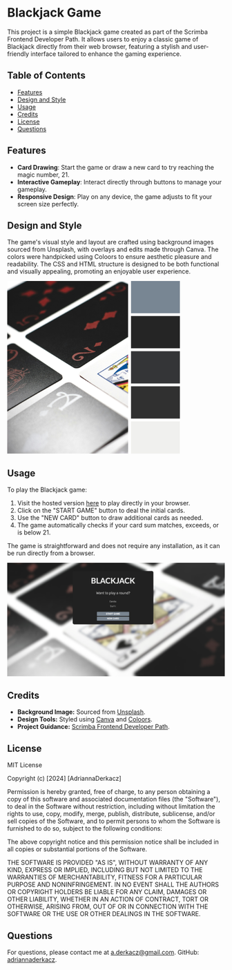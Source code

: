 # Blackjack Game

This project is a simple Blackjack game created as part of the Scrimba Frontend Developer Path. It allows users to enjoy a classic game of Blackjack directly from their web browser, featuring a stylish and user-friendly interface tailored to enhance the gaming experience.

## Table of Contents

- [Features](#features)
- [Design and Style](#design-and-style)
- [Usage](#usage)
- [Credits](#credits)
- [License](#license)
- [Questions](#questions)

## Features

- **Card Drawing**: Start the game or draw a new card to try reaching the magic number, 21.
- **Interactive Gameplay**: Interact directly through buttons to manage your gameplay.
- **Responsive Design**: Play on any device, the game adjusts to fit your screen size perfectly.

## Design and Style

The game's visual style and layout are crafted using background images sourced from Unsplash, with overlays and edits made through Canva. The colors were handpicked using Coloors to ensure aesthetic pleasure and readability. The CSS and HTML structure is designed to be both functional and visually appealing, promoting an enjoyable user experience.

<img src="./assets/images/collage.jpg" alt="Coloors Screenshot" width="400" height="auto">

## Usage

To play the Blackjack game:

1. Visit the hosted version [here](https://adriannaderkacz.github.io/blackjack/) to play directly in your browser.
2. Click on the "START GAME" button to deal the initial cards.
3. Use the "NEW CARD" button to draw additional cards as needed.
4. The game automatically checks if your card sum matches, exceeds, or is below 21.

The game is straightforward and does not require any installation, as it can be run directly from a browser.

![Image](./assets/images/screenshot.png)

## Credits

- **Background Image:** Sourced from [Unsplash](https://unsplash.com/photos/queen-of-spade-playing-card-OfdFHy1zxjQ).
- **Design Tools:** Styled using [Canva](https://canva.com) and [Coloors](https://coolors.co).
- **Project Guidance:** [Scrimba Frontend Developer Path](https://scrimba.com/learn/frontend).

## License

MIT License

  Copyright (c) [2024] [AdriannaDerkacz]

  Permission is hereby granted, free of charge, to any person obtaining a copy of this software and associated documentation files (the "Software"), to deal in the Software without restriction, including without limitation the rights to use, copy, modify, merge, publish, distribute, sublicense, and/or sell copies of the Software, and to permit persons to whom the Software is furnished to do so, subject to the following conditions:

  The above copyright notice and this permission notice shall be included in all copies or substantial portions of the Software.

  THE SOFTWARE IS PROVIDED "AS IS", WITHOUT WARRANTY OF ANY KIND, EXPRESS OR IMPLIED, INCLUDING BUT NOT LIMITED TO THE WARRANTIES OF MERCHANTABILITY, FITNESS FOR A PARTICULAR PURPOSE AND NONINFRINGEMENT. IN NO EVENT SHALL THE AUTHORS OR COPYRIGHT HOLDERS BE LIABLE FOR ANY CLAIM, DAMAGES OR OTHER LIABILITY, WHETHER IN AN ACTION OF CONTRACT, TORT OR OTHERWISE, ARISING FROM, OUT OF OR IN CONNECTION WITH THE SOFTWARE OR THE USE OR OTHER DEALINGS IN THE SOFTWARE.

## Questions

For questions, please contact me at a.derkacz@gmail.com.
GitHub: [adriannaderkacz](https://github.com/adriannaderkacz).